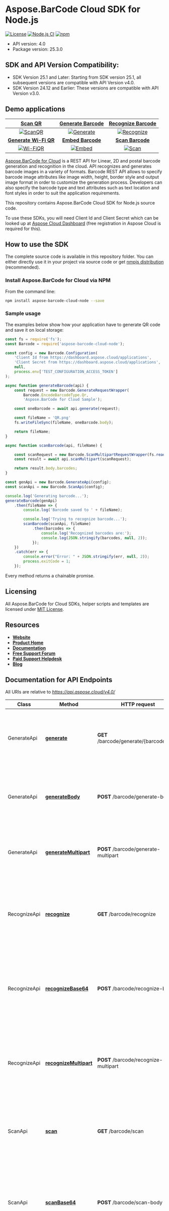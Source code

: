 # Aspose.BarCode Cloud SDK for Node.js

[![License](https://img.shields.io/github/license/aspose-barcode-cloud/aspose-barcode-cloud-node)](LICENSE)
[![Node.js CI](https://github.com/aspose-barcode-cloud/aspose-barcode-cloud-node/actions/workflows/node.js.yml/badge.svg?branch=main)](https://github.com/aspose-barcode-cloud/aspose-barcode-cloud-node/actions/workflows/node.js.yml)
[![npm](https://img.shields.io/npm/v/aspose-barcode-cloud-node)](https://www.npmjs.com/package/aspose-barcode-cloud-node)

+ API version: 4.0
+ Package version: 25.3.0

## SDK and API Version Compatibility:

- SDK Version 25.1 and Later: Starting from SDK version 25.1, all subsequent versions are compatible with API Version v4.0.
- SDK Version 24.12 and Earlier: These versions are compatible with API Version v3.0.

## Demo applications

[Scan QR](https://products.aspose.app/barcode/scanqr) | [Generate Barcode](https://products.aspose.app/barcode/generate) | [Recognize Barcode](https://products.aspose.app/barcode/recognize)
:---: | :---: | :---:
[![ScanQR](https://products.aspose.app/barcode/scanqr/img/aspose_scanqr-app-48.png)](https://products.aspose.app/barcode/scanqr) | [![Generate](https://products.aspose.app/barcode/generate/img/aspose_generate-app-48.png)](https://products.aspose.app/barcode/generate) | [![Recognize](https://products.aspose.app/barcode/recognize/img/aspose_recognize-app-48.png)](https://products.aspose.app/barcode/recognize)
[**Generate Wi-Fi QR**](https://products.aspose.app/barcode/wifi-qr) | [**Embed Barcode**](https://products.aspose.app/barcode/embed) | [**Scan Barcode**](https://products.aspose.app/barcode/scan)
[![Wi-FiQR](https://products.aspose.app/barcode/embed/img/aspose_wifi-qr-app-48.png)](https://products.aspose.app/barcode/wifi-qr) | [![Embed](https://products.aspose.app/barcode/embed/img/aspose_embed-app-48.png)](https://products.aspose.app/barcode/embed) | [![Scan](https://products.aspose.app/barcode/embed/img/aspose_scan-app-48.png)](https://products.aspose.app/barcode/scan)

[Aspose.BarCode for Cloud](https://products.aspose.cloud/barcode/) is a REST API for Linear, 2D and postal barcode generation and recognition in the cloud. API recognizes and generates barcode images in a variety of formats. Barcode REST API allows to specify barcode image attributes like image width, height, border style and output image format in order to customize the generation process. Developers can also specify the barcode type and text attributes such as text location and font styles in order to suit the application requirements.

This repository contains Aspose.BarCode Cloud SDK for Node.js source code.

To use these SDKs, you will need Client Id and Client Secret which can be looked up at [Aspose Cloud Dashboard](https://dashboard.aspose.cloud/applications) (free registration in Aspose Cloud is required for this).

## How to use the SDK

The complete source code is available in this repository folder. You can either directly use it in your project via source code or get [nmpjs distribution](https://www.npmjs.com/package/aspose-barcode-cloud-node) (recommended).

### Install Aspose.BarCode for Cloud via NPM

From the command line:

```sh
npm install aspose-barcode-cloud-node --save
```

### Sample usage

The examples below show how your application have to generate QR code and save it on local storage:

```js
const fs = require('fs');
const Barcode = require('aspose-barcode-cloud-node');

const config = new Barcode.Configuration(
    'Client Id from https://dashboard.aspose.cloud/applications',
    'Client Secret from https://dashboard.aspose.cloud/applications',
    null,
    process.env['TEST_CONFIGURATION_ACCESS_TOKEN']
);

async function generateBarcode(api) {
    const request = new Barcode.GenerateRequestWrapper(
        Barcode.EncodeBarcodeType.Qr, 
        'Aspose.BarCode for Cloud Sample');

    const oneBarcode = await api.generate(request);

    const fileName = 'QR.png'
    fs.writeFileSync(fileName, oneBarcode.body);

    return fileName;
}

async function scanBarcode(api, fileName) {

    const scanRequest = new Barcode.ScanMultipartRequestWrapper(fs.readFileSync(fileName));
    const result = await api.scanMultipart(scanRequest);

    return result.body.barcodes;
}

const genApi = new Barcode.GenerateApi(config);
const scanApi = new Barcode.ScanApi(config);

console.log('Generating barcode...');
generateBarcode(genApi)
    .then(fileName => {
        console.log('Barcode saved to ' + fileName);

        console.log('Trying to recognize barcode...');
        scanBarcode(scanApi, fileName)
            .then(barcodes => {
                console.log('Recognized barcodes are:');
                console.log(JSON.stringify(barcodes, null, 2));
            });
    })
    .catch(err => {
        console.error("Error: " + JSON.stringify(err, null, 2));
        process.exitCode = 1;
    });

```

Every method returns a chainable promise.

## Licensing

All Aspose.BarCode for Cloud SDKs, helper scripts and templates are licensed under [MIT License](LICENSE).

## Resources

+ [**Website**](https://www.aspose.cloud)
+ [**Product Home**](https://products.aspose.cloud/barcode/)
+ [**Documentation**](https://docs.aspose.cloud/barcode/)
+ [**Free Support Forum**](https://forum.aspose.cloud/c/barcode)
+ [**Paid Support Helpdesk**](https://helpdesk.aspose.cloud/)
+ [**Blog**](https://blog.aspose.cloud/categories/aspose.barcode-cloud-product-family/)

## Documentation for API Endpoints

All URIs are relative to *<https://api.aspose.cloud/v4.0/>*

Class | Method | HTTP request | Description
----- | ------ | ------------ | -----------
GenerateApi | [**generate**](docs/index.md#generate) | **GET** /barcode/generate/{barcodeType} | Generate barcode using GET request with parameters in route and query string.
GenerateApi | [**generateBody**](docs/index.md#generatebody) | **POST** /barcode/generate-body | Generate barcode using POST request with parameters in body in json or xml format.
GenerateApi | [**generateMultipart**](docs/index.md#generatemultipart) | **POST** /barcode/generate-multipart | Generate barcode using POST request with parameters in multipart form.
RecognizeApi | [**recognize**](docs/index.md#recognize) | **GET** /barcode/recognize | Recognize barcode from file on server using GET requests with parameters in route and query string.
RecognizeApi | [**recognizeBase64**](docs/index.md#recognizebase64) | **POST** /barcode/recognize-body | Recognize barcode from file in request body using POST requests with parameters in body in json or xml format.
RecognizeApi | [**recognizeMultipart**](docs/index.md#recognizemultipart) | **POST** /barcode/recognize-multipart | Recognize barcode from file in request body using POST requests with parameters in multipart form.
ScanApi | [**scan**](docs/index.md#scan) | **GET** /barcode/scan | Scan barcode from file on server using GET requests with parameter in query string.
ScanApi | [**scanBase64**](docs/index.md#scanbase64) | **POST** /barcode/scan-body | Scan barcode from file in request body using POST requests with parameter in body in json or xml format.
ScanApi | [**scanMultipart**](docs/index.md#scanmultipart) | **POST** /barcode/scan-multipart | Scan barcode from file in request body using POST requests with parameter in multipart form.

